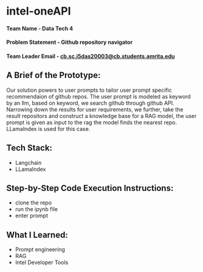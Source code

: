 # intel-oneAPI

#### Team Name - Data Tech 4
#### Problem Statement - Github repository navigator
#### Team Leader Email - cb.sc.i5das20003@cb.students.amrita.edu

## A Brief of the Prototype:
  Our solution powers to user prompts to tailor user prompt specific recommendaion of github repos. The user prompt is modeled as keyword by an llm, based on keyword,
  we search github through github API. Narrowing down the results for user requirements, we further, take the result repositors and construct a knowledge base for a RAG model, the user prompt is given as input to the rag
  the model finds the nearest repo. LLamaIndex is used for this case.
  
## Tech Stack: 
   - Langchain
   - LLamaIndex
   
## Step-by-Step Code Execution Instructions:
  - clone the repo
  - run the ipynb file
  - enter prompt
  
## What I Learned:
   - Prompt engineering
   - RAG
   - Intel Developer Tools
